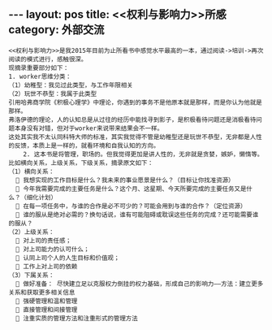 ---                                                                         layout: pos
title: <<权利与影响力>>所感
category: 外部交流
 ---
    <<权利与影响力>>是我2015年目前为止所看书中感觉水平最高的一本，通过阅读->培训->再次阅读的模式进行，感触很深。
    现摘录重要部分如下：
    1. worker思维分类：
    （1）幼稚型：我见过此类型，与工作年限相关
    （2）玩世不恭型：我属于此类型
    引用哈弗商学院《积极心理学》中理论，你遇到的事务不是他原本就是那样，而是你认为他就是那样。
    弗洛伊德的理论，人的认知总是从过往的经历中能找寻到影子，是积极看待问题还是消极看待问题本身没有对错，但对于worker来说带来结果会不一样。
    这处其实我不太认同科特大师的标准，其实我觉得不管是幼稚型还是玩世不恭型，无非都是人性的反馈，本质上是一样的，就看环境和自我认知的方向。
        2. 这本书是将管理，职场的。但我觉得更加是讲人性的，无非就是贪婪，嫉妒，懒惰等。比如横向关系，上级关系，下级关系，摘录原文如下：
    （1）横向关系：
      	我想实现的工作目标是什么？我未来的事业愿景是什么？（目标让你找准资源）
      	今年我需要完成的主要任务是什么？这个月、这星期、今天所要完成的主要任务又是什么？（细化计划）
      	在每一项任务中，与谁的合作是必不可少的？可能会用到与谁的合作？（定位资源）
      	谁的服从是绝对必需的？换句话说，谁有可能阻碍或耽误这些任务的完成？还可能需要谁的服从？
    （2）上级关系：
       对上司的责任感；
       对上司能力的认可什么；
       认同上司个人的人生目标和价值观；
       工作上对上司的依赖
    （3）下属关系：
       做好准备： 尽快建立足以克服权力倒挂的权力基础，形成自己的影响力——方法：建立更多关系和获取更多相关信息
       强硬管理和温和管理
       直接管理和间接管理
       注重实质的管理方法和注重形式的管理方法

